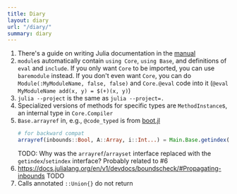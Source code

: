 ```yaml
---
title: Diary
layout: diary
url: "/diary/"
summary: diary
---
```


1. There's a guide on writing Julia documentation in the [manual](https://docs.julialang.org/en/v1/manual/documentation/#Writing-Documentation)
2. `module`s automatically contain `using Core`, `using Base`, and definitions of `eval` and `include`. If you only want `Core` to be imported, you can use `baremodule` instead. If you don't even want `Core`, you can do `Module(:MyModuleName, false, false)` and `Core.@eval` code into it (`@eval MyModuleName add(x, y) = $(+)(x, y)`)
3. `julia --project` is the same as `julia --project=.`
4. Specialized versions of methods for specific types are `MethodInstance`s, an internal type in `Core.Compiler`
5. `Base.arrayref` in, e.g., `@code_typed` is from [boot.jl](https://github.com/JuliaLang/julia/blob/e8f89682d7b434f1159626a213756b3691f48d03/base/boot.jl#L962)
    ```julia
    # for backward compat
    arrayref(inbounds::Bool, A::Array, i::Int...) = Main.Base.getindex(A, i...)
    ```
    TODO: Why was the `arrayref`/`arrayset` interface replaced with the `getindex`/`setindex` interface? Probably related to #6
6. https://docs.julialang.org/en/v1/devdocs/boundscheck/#Propagating-inbounds TODO
7. Calls annotated `::Union{}` do not return

